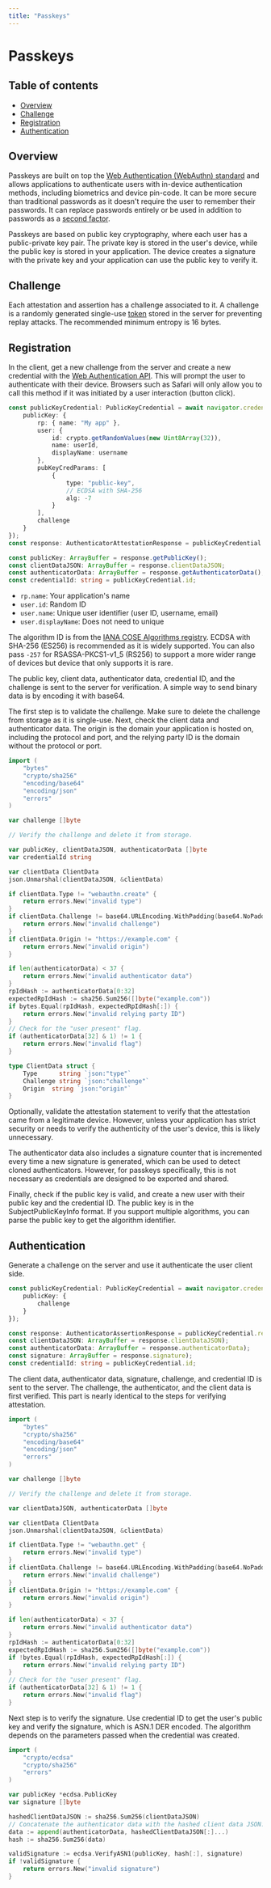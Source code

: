 ```yaml
---
title: "Passkeys"
---
```


# Passkeys

## Table of contents

- [Overview](#overview)
- [Challenge](#challenge)
- [Registration](#registration)
- [Authentication](#authentication)

## Overview

Passkeys are built on top the [Web Authentication (WebAuthn) standard](https://www.w3.org/TR/webauthn-2/) and allows applications to authenticate users with in-device authentication methods, including biometrics and device pin-code. It can be more secure than traditional passwords as it doesn't require the user to remember their passwords. It can replace passwords entirely or be used in addition to passwords as a [second factor](/mfa).

Passkeys are based on public key cryptography, where each user has a public-private key pair. The private key is stored in the user's device, while the public key is stored in your application. The device creates a signature with the private key and your application can use the public key to verify it.

## Challenge

Each attestation and assertion has a challenge associated to it. A challenge is a randomly generated single-use [token](/server-side-tokens) stored in the server for preventing replay attacks. The recommended minimum entropy is 16 bytes.

## Registration

In the client, get a new challenge from the server and create a new credential with the [Web Authentication API](https://developer.mozilla.org/en-US/docs/Web/API/Web_Authentication_API). This will prompt the user to authenticate with their device. Browsers such as Safari will only allow you to call this method if it was initiated by a user interaction (button click).

```ts
const publicKeyCredential: PublicKeyCredential = await navigator.credentials.create({
	publicKey: {
		rp: { name: "My app" },
		user: {
			id: crypto.getRandomValues(new Uint8Array(32)),
			name: userId,
			displayName: username
		},
		pubKeyCredParams: [
			{
				type: "public-key",
				// ECDSA with SHA-256
				alg: -7
			}
		],
		challenge
	}
});
const response: AuthenticatorAttestationResponse = publicKeyCredential.response;

const publicKey: ArrayBuffer = response.getPublicKey();
const clientDataJSON: ArrayBuffer = response.clientDataJSON;
const authenticatorData: ArrayBuffer = response.getAuthenticatorData();
const credentialId: string = publicKeyCredential.id;
```

- `rp.name`: Your application's name
- `user.id`: Random ID
- `user.name`: Unique user identifier (user ID, username, email)
- `user.displayName`: Does not need to unique

The algorithm ID is from the [IANA COSE Algorithms registry](https://www.iana.org/assignments/cose/cose.xhtml). ECDSA with SHA-256 (ES256) is recommended as it is widely supported. You can also pass `-257` for RSASSA-PKCS1-v1_5 (RS256) to support a more wider range of devices but device that only supports it is rare.

The public key, client data, authenticator data, credential ID, and the challenge is sent to the server for verification. A simple way to send binary data is by encoding it with base64.

The first step is to validate the challenge. Make sure to delete the challenge from storage as it is single-use. Next, check the client data and authenticator data. The origin is the domain your application is hosted on, including the protocol and port, and the relying party ID is the domain without the protocol or port.

```go
import (
	"bytes"
	"crypto/sha256"
	"encoding/base64"
	"encoding/json"
	"errors"
)

var challenge []byte

// Verify the challenge and delete it from storage.

var publicKey, clientDataJSON, authenticatorData []byte
var credentialId string

var clientData ClientData
json.Unmarshal(clientDataJSON, &clientData)

if clientData.Type != "webauthn.create" {
	return errors.New("invalid type")
}
if clientData.Challenge != base64.URLEncoding.WithPadding(base64.NoPadding).EncodeToString(challenge) {
	return errors.New("invalid challenge")
}
if clientData.Origin != "https://example.com" {
	return errors.New("invalid origin")
}

if len(authenticatorData) < 37 {
	return errors.New("invalid authenticator data")
}
rpIdHash := authenticatorData[0:32]
expectedRpIdHash := sha256.Sum256([]byte("example.com"))
if bytes.Equal(rpIdHash, expectedRpIdHash[:]) {
	return errors.New("invalid relying party ID")
}
// Check for the "user present" flag.
if (authenticatorData[32] & 1) != 1 {
	return errors.New("invalid flag")
}

type ClientData struct {
	Type	  string `json:"type"`
	Challenge string `json:"challenge"`
	Origin	string `json:"origin"`
}
```

Optionally, validate the attestation statement to verify that the attestation came from a legitimate device. However, unless your application has strict security or needs to verify the authenticity of the user's device, this is likely unnecessary.

The authenticator data also includes a signature counter that is incremented every time a new signature is generated, which can be used to detect cloned authenticators. However, for passkeys specifically, this is not necessary as credentials are designed to be exported and shared.

Finally, check if the public key is valid, and create a new user with their public key and the credential ID. The public key is in the SubjectPublicKeyInfo format. If you support multiple algorithms, you can parse the public key to get the algorithm identifier.

## Authentication

Generate a challenge on the server and use it authenticate the user client side.

```ts
const publicKeyCredential: PublicKeyCredential = await navigator.credentials.get({
	publicKey: {
		challenge
	}
});

const response: AuthenticatorAssertionResponse = publicKeyCredential.response;
const clientDataJSON: ArrayBuffer = response.clientDataJSON);
const authenticatorData: ArrayBuffer = response.authenticatorData);
const signature: ArrayBuffer = response.signature);
const credentialId: string = publicKeyCredential.id;
```

The client data, authenticator data, signature, challenge, and credential ID is sent to the server. The challenge, the authenticator, and the client data is first verified. This part is nearly identical to the steps for verifying attestation.

```go
import (
	"bytes"
	"crypto/sha256"
	"encoding/base64"
	"encoding/json"
	"errors"
)

var challenge []byte

// Verify the challenge and delete it from storage.

var clientDataJSON, authenticatorData []byte

var clientData ClientData
json.Unmarshal(clientDataJSON, &clientData)

if clientData.Type != "webauthn.get" {
	return errors.New("invalid type")
}
if clientData.Challenge != base64.URLEncoding.WithPadding(base64.NoPadding).EncodeToString(challenge) {
	return errors.New("invalid challenge")
}
if clientData.Origin != "https://example.com" {
	return errors.New("invalid origin")
}

if len(authenticatorData) < 37 {
	return errors.New("invalid authenticator data")
}
rpIdHash := authenticatorData[0:32]
expectedRpIdHash := sha256.Sum256([]byte("example.com"))
if !bytes.Equal(rpIdHash, expectedRpIdHash[:]) {
	return errors.New("invalid relying party ID")
}
// Check for the "user present" flag.
if (authenticatorData[32] & 1) != 1 {
	return errors.New("invalid flag")
}
```

Next step is to verify the signature. Use credential ID to get the user's public key and verify the signature, which is ASN.1 DER encoded. The algorithm depends on the parameters passed when the credential was created.

```go
import (
	"crypto/ecdsa"
	"crypto/sha256"
	"errors"
)

var publicKey *ecdsa.PublicKey
var signature []byte

hashedClientDataJSON := sha256.Sum256(clientDataJSON)
// Concatenate the authenticator data with the hashed client data JSON.
data := append(authenticatorData, hashedClientDataJSON[:]...)
hash := sha256.Sum256(data)

validSignature := ecdsa.VerifyASN1(publicKey, hash[:], signature)
if !validSignature {
	return errors.New("invalid signature")
}
```

